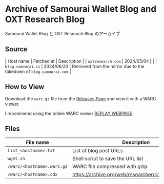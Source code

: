 # Archive of Samourai Wallet Blog and OXT Research Blog

Samourai Wallet Blog と OXT Research Blog のアーカイブ

## Source
| Host name | Fetched at | Description |
| `oxtresearch.com`  | 2024/05/04 |  |
| `blog.samourai.is` | 2024/06/20 | Retrieved from the mirror due to the takedown of `blog.samourai.com` |

## How to View
Download the `warc.gz` file from the [Releases Page](https://github.com/shinosaki/samourai-wallet-blog-archive/releases) and view it with a WARC viewer.

I recommend using the online WARC viewer [REPLAY WEBPAGE](https://replayweb.page/).

## Files
| File name | Description |
| --------- | ----------- |
| `list_<hostname>.txt` | List of blog post URLs |
| `wget.sh` | Shell script to save the URL list |
| `/warc/<hostname>.warc.gz` | WARC file compressed with gzip |
| `/warc/<hostname>.cdx` | https://archive.org/web/researcher/cdx_file_format.php |
